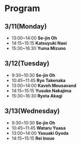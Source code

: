 <script type="text/x-mathjax-config">MathJax.Hub.Config({tex2jax:{inlineMath:[['\$','\$'],['\\(','\\)']],processEscapes:true},CommonHTML: {matchFontHeight:false}});</script> 
<script type="text/javascript" async src="https://cdnjs.cloudflare.com/ajax/libs/mathjax/2.7.1/MathJax.js?config=TeX-MML-AM_CHTML"></script>

# Program

## 3/11(Monday)
- 13:00~14:00 **Se-jin Oh**
- 14:15~15:15 **Katsuyuki Naoi**
- 15:30~16:30 **Yuma Mizuno**

## 3/12(Tuesday)
- 9:30~10:30 **Se-jin Oh**
- 10:45~11:45 **Ryo Takenaka**
- 13:00~14:00 **Kaveh Mousavand**
- 14:15~15:15 **Yusuke Nakajima**
- 15:30~16:30 **Ryota Akagi**


## 3/13(Wednesday)
- 9:30~10:30 **Se-jin Oh**
- 10:45~11:45 **Wataru Yuasa**
- 13:00~14:00 **Yasuaki Gyoda**
- 14:15~15:15 **Rei Inoue**